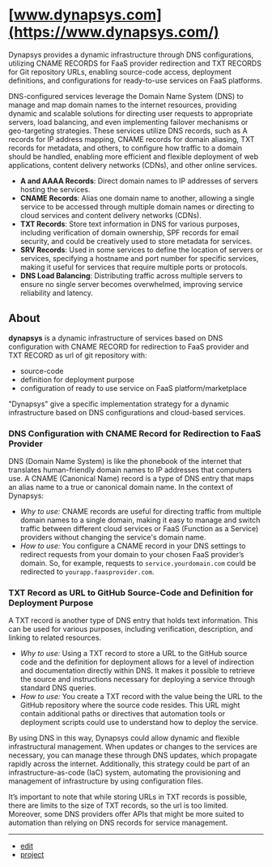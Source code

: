 # [www.dynapsys.com](https://www.dynapsys.com/)


Dynapsys provides a dynamic infrastructure through DNS configurations, utilizing CNAME RECORDS for FaaS provider redirection and TXT RECORDS for Git repository URLs, enabling source-code access, deployment definitions, and configurations for ready-to-use services on FaaS platforms.

DNS-configured services leverage the Domain Name System (DNS) to manage and map domain names to the internet resources, providing dynamic and scalable solutions for directing user requests to appropriate servers, load balancing, and even implementing failover mechanisms or geo-targeting strategies. These services utilize DNS records, such as A records for IP address mapping, CNAME records for domain aliasing, TXT records for metadata, and others, to configure how traffic to a domain should be handled, enabling more efficient and flexible deployment of web applications, content delivery networks (CDNs), and other online services.


- **A and AAAA Records**: Direct domain names to IP addresses of servers hosting the services.
- **CNAME Records**: Alias one domain name to another, allowing a single service to be accessed through multiple domain names or directing to cloud services and content delivery networks (CDNs).
- **TXT Records**: Store text information in DNS for various purposes, including verification of domain ownership, SPF records for email security, and could be creatively used to store metadata for services.
- **SRV Records**: Used in some services to define the location of servers or services, specifying a hostname and port number for specific services, making it useful for services that require multiple ports or protocols.
- **DNS Load Balancing**: Distributing traffic across multiple servers to ensure no single server becomes overwhelmed, improving service reliability and latency.


## About

**dynapsys** is a dynamic infrastructure of services based on DNS configuration with CNAME RECORD for redirection to FaaS provider and TXT RECORD as url of git repository with:
+ source-code
+ definition for deployment purpose
+ configuration of ready to use service on FaaS platform/marketplace
  

"Dynapsys" give a specific implementation strategy for a dynamic infrastructure based on DNS configurations and cloud-based services. 


### DNS Configuration with CNAME Record for Redirection to FaaS Provider

DNS (Domain Name System) is like the phonebook of the internet that translates human-friendly domain names to IP addresses that computers use. A CNAME (Canonical Name) record is a type of DNS entry that maps an alias name to a true or canonical domain name. In the context of Dynapsys:
   - *Why to use:* CNAME records are useful for directing traffic from multiple domain names to a single domain, making it easy to manage and switch traffic between different cloud services or FaaS (Function as a Service) providers without changing the service's domain name.
   - *How to use:* You configure a CNAME record in your DNS settings to redirect requests from your domain to your chosen FaaS provider’s domain. So, for example, requests to `service.yourdomain.com` could be redirected to `yourapp.faasprovider.com`.

### TXT Record as URL to GitHub Source-Code and Definition for Deployment Purpose

A TXT record is another type of DNS entry that holds text information. This can be used for various purposes, including verification, description, and linking to related resources.
   - *Why to use:* Using a TXT record to store a URL to the GitHub source code and the definition for deployment allows for a level of indirection and documentation directly within DNS. It makes it possible to retrieve the source and instructions necessary for deploying a service through standard DNS queries.
   - *How to use:* You create a TXT record with the value being the URL to the GitHub repository where the source code resides. This URL might contain additional paths or directives that automation tools or deployment scripts could use to understand how to deploy the service.


By using DNS in this way, Dynapsys could allow dynamic and flexible infrastructural management. 
When updates or changes to the services are necessary, you can manage these through DNS updates, which propagate rapidly across the internet. 
Additionally, this strategy could be part of an infrastructure-as-code (IaC) system, automating the provisioning and management of infrastructure by using configuration files.

It’s important to note that while storing URLs in TXT records is possible, there are limits to the size of TXT records, so the url is too limited.
Moreover, some DNS providers offer APIs that might be more suited to automation than relying on DNS records for service management.


---
+ [edit](https://github.com/dynapsys/www/edit/main/README.md)
+ [project](https://github.com/dynapsys)
